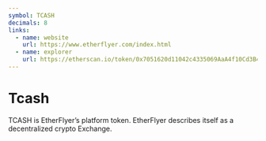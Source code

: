 ```yaml
---
symbol: TCASH
decimals: 8
links:
  - name: website
    url: https://www.etherflyer.com/index.html
  - name: explorer
    url: https://etherscan.io/token/0x7051620d11042c4335069AaA4f10Cd3B4290C681
---
```


# Tcash

TCASH is EtherFlyer’s platform token. EtherFlyer describes itself as a decentralized crypto Exchange.
